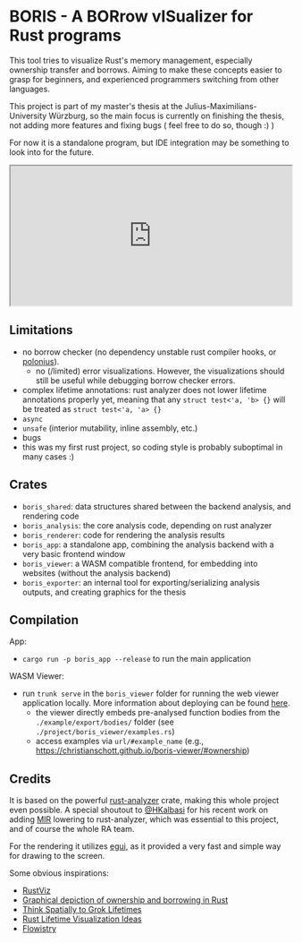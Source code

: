 # BORIS - A BORrow vISualizer for Rust programs

This tool tries to visualize Rust's memory management, especially ownership transfer and borrows.
Aiming to make these concepts easier to grasp for beginners, and experienced programmers switching from other languages.

This project is part of my master's thesis at the Julius-Maximilians-University Würzburg, so the main focus is currently on finishing the thesis, not adding more features and fixing bugs ( feel free to do so, though :) )

For now it is a standalone program, but IDE integration may be something to look into for the future.

<iframe src="https://christianschott.github.io/boris-viewer/#ownership" width=100% height="250"></iframe>

## Limitations

- no borrow checker (no dependency unstable rust compiler hooks, or [polonius](https://github.com/rust-lang/polonius)).
  - no (/limited) error visualizations. However, the visualizations should still be useful while debugging borrow checker errors.
- complex lifetime annotations: rust analyzer does not lower lifetime annotations properly yet, meaning that any `struct test<'a, 'b> {}` will be treated as `struct test<'a, 'a> {}`
- `async`
- `unsafe` (interior mutability, inline assembly, etc.)
- bugs
- this was my first rust project, so coding style is probably suboptimal in many cases :)

## Crates

- `boris_shared`: data structures shared between the backend analysis, and rendering code
- `boris_analysis`: the core analysis code, depending on rust analyzer
- `boris_renderer`: code for rendering the analysis results
- `boris_app`: a standalone app, combining the analysis backend with a very basic frontend window
- `boris_viewer`: a WASM compatible frontend, for embedding into websites (without the analysis backend)
- `boris_exporter`: an internal tool for exporting/serializing analysis outputs, and creating graphics for the thesis

## Compilation

App:

- `cargo run -p boris_app --release` to run the main application

WASM Viewer:

- run `trunk serve` in the `boris_viewer` folder for running the web viewer application locally. More information about deploying can be found [here](https://github.com/emilk/eframe_template#web-locally).
  - the viewer directly embeds pre-analysed function bodies from the `./example/export/bodies/` folder (see `./project/boris_viewer/examples.rs`)
  - access examples via `url/#example_name` (e.g., https://christianschott.github.io/boris-viewer/#ownership)

## Credits

It is based on the powerful [rust-analyzer](https://github.com/rust-lang/rust-analyzer) crate, making this whole project even possible.
A special shoutout to [@HKalbasi](https://github.com/HKalbasi) for his recent work on adding [MIR](https://github.com/rust-lang/rust-analyzer/pull/14040) lowering to rust-analyzer, which was essential to this project, and of course the whole RA team.

For the rendering it utilizes [egui](https://github.com/emilk/egui), as it provided a very fast and simple way for drawing to the screen.

Some obvious inspirations:

- [RustViz](https://github.com/rustviz/rustviz)
- [Graphical depiction of ownership and borrowing in Rust](https://rufflewind.com/2017-02-15/rust-move-copy-borrow)
- [Think Spatially to Grok Lifetimes](https://www.justanotherdot.com/posts/think-spatially-to-grok-lifetimes.html)
- [Rust Lifetime Visualization Ideas](https://blog.adamant-lang.org/2019/rust-lifetime-visualization-ideas/)
- [Flowistry](https://github.com/willcrichton/flowistry/)
